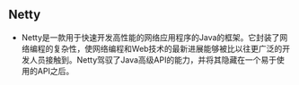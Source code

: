 ## Netty
* Netty是一款用于快速开发高性能的网络应用程序的Java的框架。它封装了网络编程的复杂性，使网络编程和Web技术的最新进展能够被比以往更广泛的开发人员接触到。Netty驾驭了Java高级API的能力，并将其隐藏在一个易于使用的API之后。